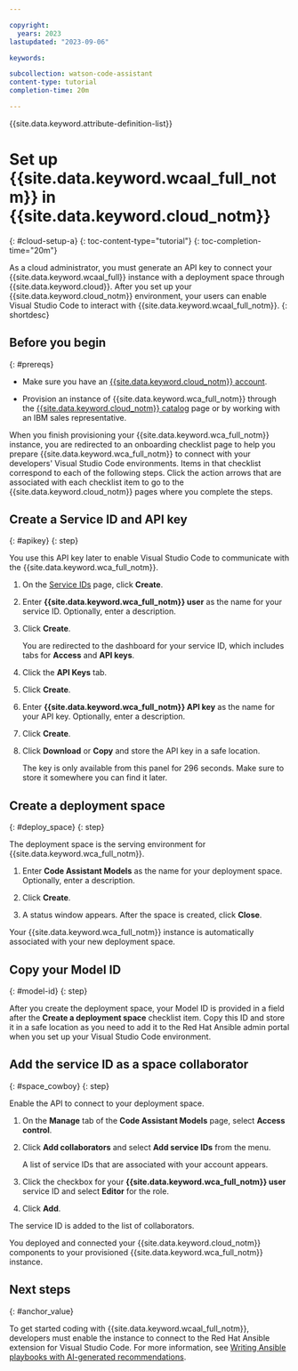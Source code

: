 ```yaml
---

copyright:
  years: 2023
lastupdated: "2023-09-06"

keywords:

subcollection: watson-code-assistant
content-type: tutorial
completion-time: 20m

---
```


{{site.data.keyword.attribute-definition-list}}

# Set up {{site.data.keyword.wcaal_full_notm}} in {{site.data.keyword.cloud_notm}}
{: #cloud-setup-a}
{: toc-content-type="tutorial"}
{: toc-completion-time="20m"}

As a cloud administrator, you must generate an API key to connect your {{site.data.keyword.wcaal_full}} instance with a deployment space through {{site.data.keyword.cloud}}. After you set up your {{site.data.keyword.cloud_notm}} environment, your users can enable Visual Studio Code to interact with {{site.data.keyword.wcaal_full_notm}}.
{: shortdesc}

## Before you begin
{: #prereqs}

* Make sure you have an [{{site.data.keyword.cloud_notm}} account](https://cloud.ibm.com/registration/).

* Provision an instance of {{site.data.keyword.wca_full_notm}} through the [{{site.data.keyword.cloud_notm}} catalog](https://cloud.ibm.com/catalog) page or by working with an IBM sales representative.

When you finish provisioning your {{site.data.keyword.wca_full_notm}} instance, you are redirected to an onboarding checklist page to help you prepare {{site.data.keyword.wca_full_notm}} to connect with your developers' Visual Studio Code environments. Items in that checklist correspond to each of the following steps. Click the action arrows that are associated with each checklist item to go to the {{site.data.keyword.cloud_notm}} pages where you complete the steps.

## Create a Service ID and API key
{: #apikey}
{: step}

You use this API key later to enable Visual Studio Code to communicate with the {{site.data.keyword.wca_full_notm}}.

1. On the [Service IDs](https://cloud.ibm.com/iam/serviceids) page, click **Create**.

1. Enter **{{site.data.keyword.wca_full_notm}} user** as the name for your service ID. Optionally, enter a description.

1. Click **Create**.

   You are redirected to the dashboard for your service ID, which includes tabs for **Access** and **API keys**.

1. Click the **API Keys** tab.

1. Click **Create**.

1. Enter **{{site.data.keyword.wca_full_notm}} API key** as the name for your API key. Optionally, enter a description.

1. Click **Create**.

1. Click **Download** or **Copy** and store the API key in a safe location.

   The key is only available from this panel for 296 seconds. Make sure to store it somewhere you can find it later.

   <!-- Although {{site.data.keyword.wca_full_notm}} supports allowing multiple users to share the API key for the Service ID, the best practice is for each user to have their own API key. For more information about adding users to your {{site.data.keyword.wca_full_notm}} instance, see [Managing IAM access for {{site.data.keyword.wca_full_notm}}](/docs/watsonx-code-assistant?topic=watsonx-code-assistant-iam). -->

## Create a deployment space
{: #deploy_space}
{: step}

The deployment space is the serving environment for {{site.data.keyword.wca_full_notm}}.

1. Enter **Code Assistant Models** as the name for your deployment space. Optionally, enter a description.

1. Click **Create**.

1. A status window appears. After the space is created, click **Close**.

Your {{site.data.keyword.wca_full_notm}} instance is automatically associated with your new deployment space.

## Copy your Model ID
{: #model-id}
{: step}

After you create the deployment space, your Model ID is provided in a field after the **Create a deployment space** checklist item. Copy this ID and store it in a safe location as you need to add it to the Red Hat Ansible admin portal when you set up your Visual Studio Code environment.

## Add the service ID as a space collaborator
{: #space_cowboy}
{: step}

Enable the API to connect to your deployment space.

1. On the **Manage** tab of the **Code Assistant Models** page, select **Access control**.

1. Click **Add collaborators** and select **Add service IDs** from the menu.

   A list of service IDs that are associated with your account appears.

1. Click the checkbox for your **{{site.data.keyword.wca_full_notm}} user** service ID and select **Editor** for the role.

1. Click **Add**.


The service ID is added to the list of collaborators.

<!--
## Create a project
{: #your_project}
{: step}

TBD

## Add the {{site.data.keyword.wca_full_notm}} instance to your project
{: #add_project}
{: step}

TBD -->

You deployed and connected your {{site.data.keyword.cloud_notm}} components to your provisioned {{site.data.keyword.wca_full_notm}} instance.

## Next steps
{: #anchor_value}

To get started coding with {{site.data.keyword.wcaal_full_notm}}, developers must enable the instance to connect to the Red Hat Ansible extension for Visual Studio Code.  For more information, see [Writing Ansible playbooks with AI-generated recommendations](docs/watsonx-code-assistant?topic=watsonx-code-assistant-wcaal).
